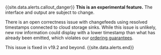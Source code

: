{{site.data.alerts.callout_danger}}
**This is an experimental feature.** The interface and output are subject to change.

There is an open correctness issue with changefeeds using resolved timestamps connected to cloud storage sinks. While this issue is unlikely, new row information could display with a lower timestamp than what has already been emitted, which violates our [ordering guarantees](change-data-capture.html#ordering-guarantees).

This issue is fixed in v19.2 and beyond.
{{site.data.alerts.end}}
